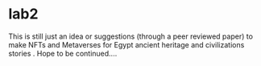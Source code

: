 # lab2
This is still just an idea or suggestions (through a peer reviewed paper) to make NFTs and Metaverses for Egypt ancient heritage and civilizations stories
.
Hope to be continued....
